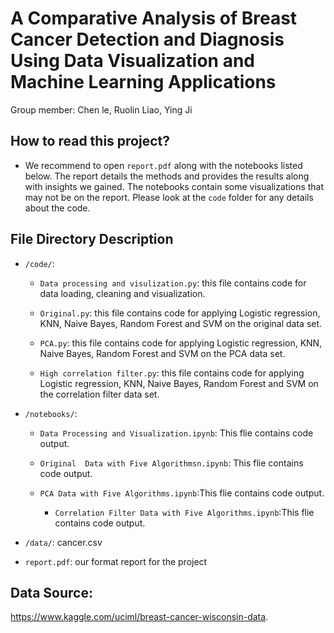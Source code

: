 # A Comparative Analysis of Breast Cancer Detection and Diagnosis Using Data Visualization and Machine Learning Applications
Group member: Chen le, Ruolin Liao, Ying Ji

## How to read this project?

* We recommend to open `report.pdf` along with the notebooks listed below. The report details the methods and provides the results along with insights we gained. The notebooks contain some visualizations that may not be on the report. Please look at the `code` folder for any details about the code.

## File Directory Description

* `/code/`: 
	
	* `Data processing and visulization.py`: this file contains code for data loading, cleaning and visualization.

	* `Original.py`: this file contains code for applying Logistic regression, KNN, Naive Bayes, Random Forest and SVM on the original data set. 

	* `PCA.py`: this file contains code for applying Logistic regression, KNN, Naive Bayes, Random Forest and SVM on the PCA data set.
    
	* `High correlation filter.py`: this file contains code for applying Logistic regression, KNN, Naive Bayes, Random Forest and SVM on the 
	correlation filter data set.
    

* `/notebooks/`: 

	* `Data Processing and Visualization.ipynb`: This flie contains code output.
    
	* `Original  Data with Five Algorithmsn.ipynb`: This flie contains code output.
	
  * `PCA Data with Five Algorithms.ipynb`:This flie contains code output.
  
	* `Correlation Filter Data with Five Algorithms.ipynb`:This flie contains code output.

* `/data/`: cancer.csv

* `report.pdf`: our format report for the project


## Data Source:
https://www.kaggle.com/uciml/breast-cancer-wisconsin-data.

